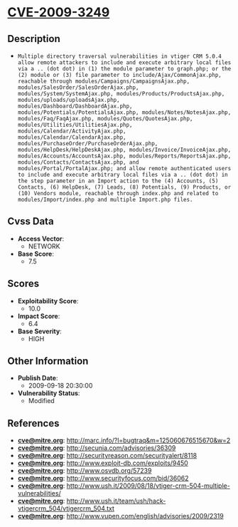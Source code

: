 
# [CVE-2009-3249](http://marc.info/?l=bugtraq&m=125060676515670&w=2)

## Description

- `Multiple directory traversal vulnerabilities in vtiger CRM 5.0.4 allow remote attackers to include and execute arbitrary local files via a .. (dot dot) in (1) the module parameter to graph.php; or the (2) module or (3) file parameter to include/Ajax/CommonAjax.php, reachable through modules/Campaigns/CampaignsAjax.php, modules/SalesOrder/SalesOrderAjax.php, modules/System/SystemAjax.php, modules/Products/ProductsAjax.php, modules/uploads/uploadsAjax.php, modules/Dashboard/DashboardAjax.php, modules/Potentials/PotentialsAjax.php, modules/Notes/NotesAjax.php, modules/Faq/FaqAjax.php, modules/Quotes/QuotesAjax.php, modules/Utilities/UtilitiesAjax.php, modules/Calendar/ActivityAjax.php, modules/Calendar/CalendarAjax.php, modules/PurchaseOrder/PurchaseOrderAjax.php, modules/HelpDesk/HelpDeskAjax.php, modules/Invoice/InvoiceAjax.php, modules/Accounts/AccountsAjax.php, modules/Reports/ReportsAjax.php, modules/Contacts/ContactsAjax.php, and modules/Portal/PortalAjax.php; and allow remote authenticated users to include and execute arbitrary local files via a .. (dot dot) in the step parameter in an Import action to the (4) Accounts, (5) Contacts, (6) HelpDesk, (7) Leads, (8) Potentials, (9) Products, or (10) Vendors module, reachable through index.php and related to modules/Import/index.php and multiple Import.php files.`

## Cvss Data

- **Access Vector**:
  - NETWORK
- **Base Score**:
  - 7.5

## Scores

- **Exploitability Score**:
  - 10.0
- **Impact Score**:
  - 6.4
- **Base Severity**:
  - HIGH

## Other Information

- **Publish Date**:
  - 2009-09-18 20:30:00
- **Vulnerability Status**:
  - Modified

## References

- **cve@mitre.org**: http://marc.info/?l=bugtraq&m=125060676515670&w=2
- **cve@mitre.org**: http://secunia.com/advisories/36309
- **cve@mitre.org**: http://securityreason.com/securityalert/8118
- **cve@mitre.org**: http://www.exploit-db.com/exploits/9450
- **cve@mitre.org**: http://www.osvdb.org/57239
- **cve@mitre.org**: http://www.securityfocus.com/bid/36062
- **cve@mitre.org**: http://www.ush.it/2009/08/18/vtiger-crm-504-multiple-vulnerabilities/
- **cve@mitre.org**: http://www.ush.it/team/ush/hack-vtigercrm_504/vtigercrm_504.txt
- **cve@mitre.org**: http://www.vupen.com/english/advisories/2009/2319
